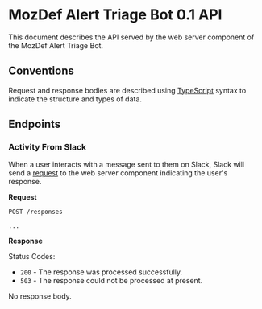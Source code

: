 # MozDef Alert Triage Bot 0.1 API

This document describes the API served by the web server component of the
MozDef Alert Triage Bot.

## Conventions

Request and response bodies are described using
[TypeScript](https://www.typescriptlang.org/docs/handbook/advanced-types.html)
syntax to indicate the structure and types of data.

## Endpoints

### Activity From Slack

When a user interacts with a message sent to them on Slack, Slack will send a
[request](https://api.slack.com/messaging/interactivity) to the web server
component indicating the user's response.

**Request**

```
POST /responses

...
```

**Response**

Status Codes:

* `200` - The response was processed successfully.
* `503` - The response could not be processed at present.

No response body.
